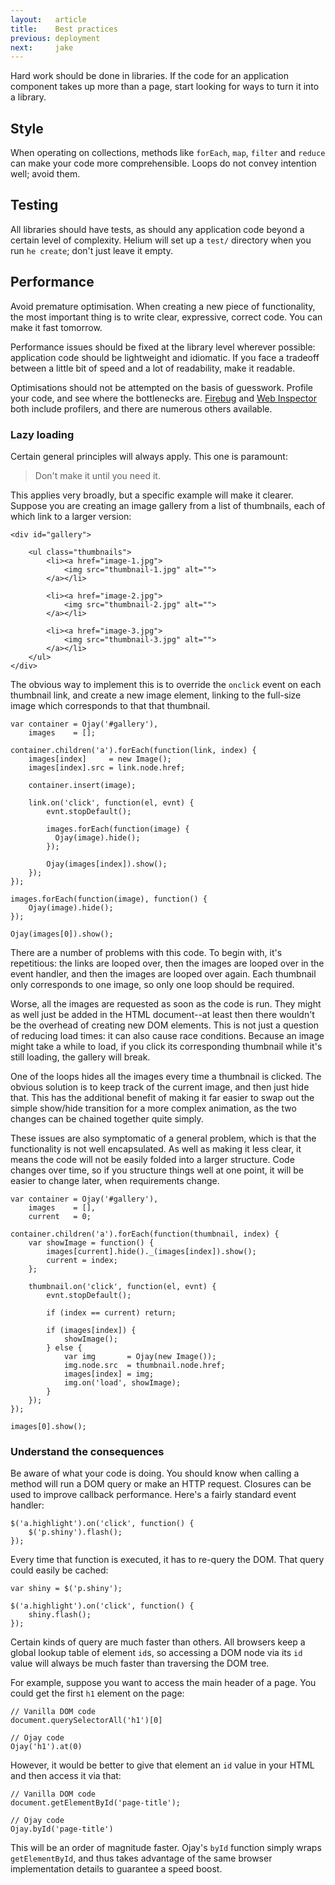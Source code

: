 ```yaml
---
layout:   article
title:    Best practices
previous: deployment
next:     jake
---
```



Hard work should be done in libraries. If the code for an application component
takes up more than a page, start looking for ways to turn it into a library.


Style
-----

When operating on collections, methods like `forEach`, `map`, `filter` and
`reduce` can make your code more comprehensible. Loops do not convey intention
well; avoid them.


Testing
-------

All libraries should have tests, as should any application code beyond a
certain level of complexity. Helium will set up a `test/` directory when you
run `he create`; don't just leave it empty.


Performance
-----------

Avoid premature optimisation. When creating a new piece of functionality, the
most important thing is to write clear, expressive, correct code. You can make
it fast tomorrow.

Performance issues should be fixed at the library level wherever possible:
application code should be lightweight and idiomatic. If you face a tradeoff
between a little bit of speed and a lot of readability, make it readable.

Optimisations should not be attempted on the basis of guesswork. Profile your
code, and see where the bottlenecks are. [Firebug][firebug] and
[Web Inspector][webinsp] both include profilers, and there are numerous others
available.

  [firebug]: http://getfirebug.com/
  [webinsp]: http://trac.webkit.org/wiki/Web%20Inspector


### Lazy loading

Certain general principles will always apply. This one is paramount:

> Don't make it until you need it.

This applies very broadly, but a specific example will make it clearer. Suppose
you are creating an image gallery from a list of thumbnails, each of which link
to a larger version:

    <div id="gallery">
        
        <ul class="thumbnails">
            <li><a href="image-1.jpg">
                <img src="thumbnail-1.jpg" alt="">
            </a></li>
            
            <li><a href="image-2.jpg">
                <img src="thumbnail-2.jpg" alt="">
            </a></li>
            
            <li><a href="image-3.jpg">
                <img src="thumbnail-3.jpg" alt="">
            </a></li>
        </ul>
    </div>

The obvious way to implement this is to override the `onclick` event on each
thumbnail link, and create a new image element, linking to the full-size image
which corresponds to that that thumbnail.
    
    var container = Ojay('#gallery'),
        images    = [];
    
    container.children('a').forEach(function(link, index) {
        images[index]     = new Image();
        images[index].src = link.node.href;
        
        container.insert(image);
        
        link.on('click', function(el, evnt) {
            evnt.stopDefault();
            
            images.forEach(function(image) {
              Ojay(image).hide();
            });
            
            Ojay(images[index]).show();
        });
    });
    
    images.forEach(function(image), function() {
        Ojay(image).hide();
    });
    
    Ojay(images[0]).show();

There are a number of problems with this code. To begin with, it's repetitious:
the links are looped over, then the images are looped over in the event
handler, and then the images are looped over again. Each thumbnail only
corresponds to one image, so only one loop should be required.

Worse, all the images are requested as soon as the code is run. They might as
well just be added in the HTML document--at least then there wouldn't be the
overhead of creating new DOM elements. This is not just a question of reducing
load times: it can also cause race conditions. Because an image might take a
while to load, if you click its corresponding thumbnail while it's still
loading, the gallery will break.

One of the loops hides all the images every time a thumbnail is clicked. The
obvious solution is to keep track of the current image, and then just hide
that. This has the additional benefit of making it far easier to swap out the
simple show/hide transition for a more complex animation, as the two changes
can be chained together quite simply.

These issues are also symptomatic of a general problem, which is that the
functionality is not well encapsulated. As well as making it less clear, it
means the code will not be easily folded into a larger structure. Code changes
over time, so if you structure things well at one point, it will be easier to
change later, when requirements change.

    var container = Ojay('#gallery'),
        images    = [],
        current   = 0;
    
    container.children('a').forEach(function(thumbnail, index) {
        var showImage = function() {
            images[current].hide()._(images[index]).show();
            current = index;
        };
        
        thumbnail.on('click', function(el, evnt) {
            evnt.stopDefault();
            
            if (index == current) return;
            
            if (images[index]) {
                showImage();
            } else {
                var img       = Ojay(new Image());
                img.node.src  = thumbnail.node.href;
                images[index] = img;
                img.on('load', showImage);
            }
        });
    });
    
    images[0].show();


### Understand the consequences

Be aware of what your code is doing. You should know when calling a method will
run a DOM query or make an HTTP request. Closures can be used to improve
callback performance. Here's a fairly standard event handler:

    $('a.highlight').on('click', function() {
        $('p.shiny').flash();
    });

Every time that function is executed, it has to re-query the DOM. That query
could easily be cached:

    var shiny = $('p.shiny');

    $('a.highlight').on('click', function() {
        shiny.flash();
    });

Certain kinds of query are much faster than others. All browsers keep a global
lookup table of element `id`s, so accessing a DOM node via its `id` value will
always be much faster than traversing the DOM tree.

For example, suppose you want to access the main header of a page. You could
get the first `h1` element on the page:

    // Vanilla DOM code
    document.querySelectorAll('h1')[0]
    
    // Ojay code
    Ojay('h1').at(0)

However, it would be better to give that element an `id` value in your HTML and
then access it via that:

    // Vanilla DOM code
    document.getElementById('page-title');
    
    // Ojay code
    Ojay.byId('page-title')

This will be an order of magnitude faster. Ojay's `byId` function simply wraps
`getElementById`, and thus takes advantage of the same browser implementation
details to guarantee a speed boost.
